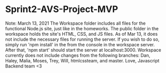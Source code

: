 # Sprint2-AVS-Project-MVP

Note: March 13, 2021
The Workspace folder includes all files for the functional Node.js site, just like in
the homeworks. The public folder in the workspace holds the site's HTML, CSS, and JS
files.
As of Mar 13, it does not include the necessary files for running the server. If you
wish to do so, simply run 'npm install' in the from the console in the workspace
server. After that, 'npm start' should start the server at localhost:3000.
Workspace currently does not include changes from the following branches:
Dan, Haley, Malia, Moses, Trey, Will, htmlcssteam, and master.
Love, Javascript Backend team <3
